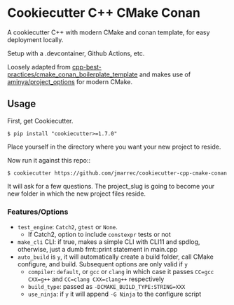 # Cookiecutter C++ CMake Conan

A cookiecutter C++ with modern CMake and conan template, for easy deployment locally.

Setup with a .devcontainer, Github Actions, etc.

Loosely adapted from [cpp-best-practices/cmake_conan_boilerplate_template](https://github.com/cpp-best-practices/cmake_conan_boilerplate_template) and makes use of [aminya/project_options](https://github.com/aminya/project_options) for modern CMake.

## Usage

First, get Cookiecutter.

```shell
$ pip install "cookiecutter>=1.7.0"
```

Place yourself in the directory where you want your new project to reside.

Now run it against this repo::

```shell
$ cookiecutter https://github.com/jmarrec/cookiecutter-cpp-cmake-conan
```

It will ask for a few questions. The project_slug is going to become your new folder in which the new project files reside.


### Features/Options

* `test_engine`: `Catch2`, `gtest` or `None`.
    * If Catch2, option to include `constexpr` tests or not
* `make_cli` CLI: if true, makes a simple CLI with CLI11 and spdlog, otherwise, just a dumb fmt::print statement in main.cpp
* `auto_build` is `y`, it will automatically create a build folder, call CMake configure, and build. Subsequent options are only valid if `y`
    * `compiler`: `default`, or `gcc` or `clang` in which case it passes `CC=gcc CXX=g++` and ``CC=clang CXX=clang++`` respectively
    * `build_type`: passed as `-DCMAKE_BUILD_TYPE:STRING=XXX`
    * `use_ninja`: if `y` it will append `-G Ninja` to the configure script

